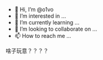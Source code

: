 - 👋 Hi, I’m @o1vo
- 👀 I’m interested in ...
- 🌱 I’m currently learning ...
- 💞️ I’m looking to collaborate on ...
- 📫 How to reach me ...

<!---
o1vo/o1vo is a ✨ special ✨ repository because its `README.md` (this file) appears on your GitHub profile.
You can click the Preview link to take a look at your changes.
--->
啥子玩意？？？？
